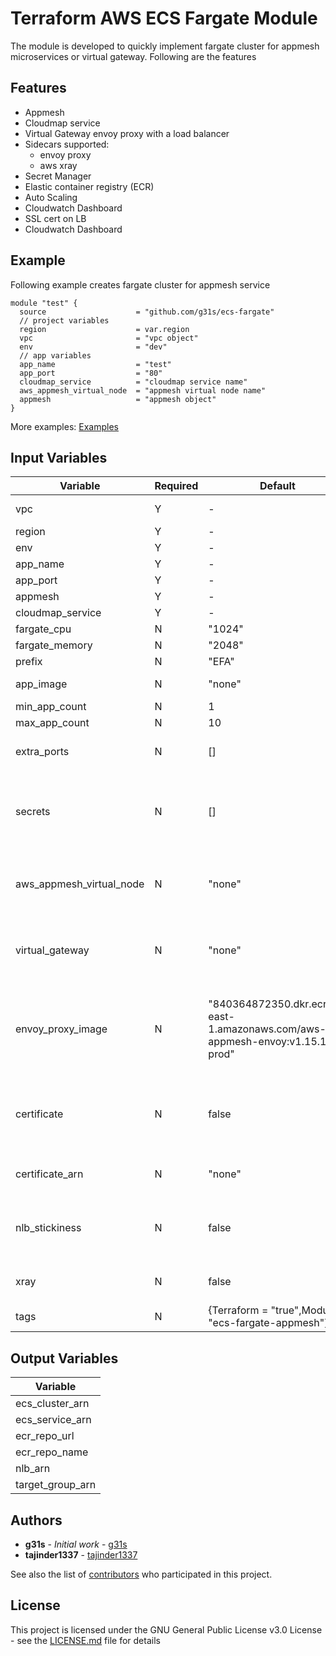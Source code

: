 # Terraform AWS ECS Fargate Module

The module is developed to quickly implement fargate cluster for appmesh microservices or virtual gateway. Following are the features

## Features
- Appmesh 
- Cloudmap service
- Virtual Gateway envoy proxy with a load balancer
- Sidecars supported:
  - envoy proxy
  - aws xray
- Secret Manager
- Elastic container registry (ECR)
- Auto Scaling
- Cloudwatch Dashboard
- SSL cert on LB
- Cloudwatch Dashboard

## Example
Following example creates fargate cluster for appmesh service
```
module "test" {
  source            		= "github.com/g31s/ecs-fargate"
  // project variables
  region            		= var.region
  vpc               		= "vpc object"
  env               		= "dev"
  // app variables
  app_name          		= "test"
  app_port          		= "80"
  cloudmap_service  		= "cloudmap service name"
  aws_appmesh_virtual_node 	= "appmesh virtual node name"
  appmesh           		= "appmesh object"
}
```
More examples: [Examples](./examples/)

## Input Variables
|   Variable  	              |    Required		| 	 Default	| 	   Type	 	|	   Info	 	|    Example    |
| -------------               | ------------- 	| ------------- | ------------- | ------------- | ------------- |
| vpc 		              	  | 	    Y 		| 	    -	 	|	  object 	| 	    -	 	|	module.vpc from terraform vpc module will be one example |
| region 	              	  | 	    Y 		| 	    -	 	|	  string 	| 	    -	 	|	"us-east-1" |
| env 		              	  | 	    Y 		| 	    -	 	|	  string 	| 	    -	 	|	"dev" |
| app_name 	                  | 	    Y 		| 	    -	 	|	  string 	| 	    -	 	|	"test" |
| app_port 	              	  | 	    Y 		| 	    -	 	|	  string 	| 	    -	 	|	"80" |
| appmesh 	              	  | 	    Y 		| 	    -	 	|	  object 	| 	    -	 	|	aws_appmesh_mesh.main |
| cloudmap_service            | 	   	Y 		| 	    -	 	|	  object 	| 	    -	 	|	aws_service_discovery_private_dns_namespace.main |
| fargate_cpu                 | 	   	N 		| 	  "1024"	|	  string 	| 	    -	 	|	"2048" |              
| fargate_memory              | 	   	N 		| 	  "2048"	|	  string 	| 	    -	 	|	"4096" |              
| prefix 		              | 	    N 		| 	  "EFA"	 	|	  string 	| 	    -	 	|	"AGT" |
| app_image 	              | 	    N 		| 	  "none"	|	  string 	| Default will create ECR	 	|	"nginx:1.13.9-alpine" |
| min_app_count               | 	   	N 		| 	    1	 	|	  number 	| 	    -	 	|	1 |
| max_app_count               |       N     |      10   |   number  |       -   | 100 |
| extra_ports 	              | 	   	N 		| 	    []	 	|  list(string)	| Open extra port in task definition	 	|	["443","542"] |
| secrets 	              	  | 	   	N 		| 	    []	 	|  list(string) | Will add IAM permissions and secrets to task definition |	["db_name","db_pass"]|
| aws_appmesh_virtual_node 	  | 	   	N 		| 	  "none"	|	  string 	| virtual node or virtual gateway must be present|aws_appmesh_virtual_node.main.name |
| virtual_gateway             | 	   	N 		| 	  "none"	|	  string 	| virtual node or virtual gateway must be present|"test_virtual_gateway" |
| envoy_proxy_image           | 	   	N 		|"840364872350.dkr.ecr.us-east-1.amazonaws.com/aws-appmesh-envoy:v1.15.1.0-prod"|string|work for all regions except: me-south-1, ap-east-1, and eu-south-1  |me-south-1 : "772975370895.dkr.ecr.me-south-1.amazonaws.com/aws-appmesh-envoy:v1.15.1.0-prod" |
| certificate                 | 	   	N 		| 	  false 	|	  bool 	| make sure to set this to true if providing certificate arn |	true |
| certificate_arn             |       N     |     "none"  |   string  |set certificate on LB| aws_acm_certificate.privateCA.arn |
| nlb_stickiness              | 	   	N 		| 	   false	|	  bool 		|enable stickiness for network load balancer|	true |
| xray			              | 	   	N 		| 	   false	|	  bool 		|add xray daemon as sidecar	 	|	true |
| tags               		  | 	   	N 		|{Terraform = "true",Module    = "ecs-fargate-appmesh"}	 |	  map(string) 	| 	    -	 	|	{name = "test"} |

## Output Variables
|   Variable  	   | 
| -------------    |
| ecs_cluster_arn  | 
| ecs_service_arn  |
| ecr_repo_url 	   |
| ecr_repo_name    |
| nlb_arn 		   |
| target_group_arn |

## Authors

* **g31s** - *Initial work* - [g31s](https://github.com/g31s)
* **tajinder1337** - [tajinder1337](https://github.com/tajinder1337)  

See also the list of [contributors](https://github.com/g31s/ecs-fargate/contributors) who participated in this project.

## License

This project is licensed under the GNU General Public License v3.0 License - see the [LICENSE.md](LICENSE.md) file for details